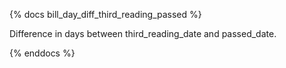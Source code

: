{% docs bill_day_diff_third_reading_passed %}

Difference in days between third_reading_date and passed_date.

{% enddocs %}
